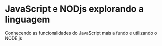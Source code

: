 # JavaScript e NODjs explorando a linguagem
 Conhecendo as funcionalidades do JavaScript mais a fundo e utilizando o NODE js
